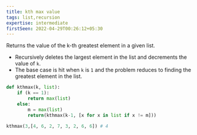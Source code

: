 ```yaml
---
title: kth max value
tags: list,recursion
expertise: intermediate
firstSeen: 2022-04-29T00:26:12+05:30
---
```


Returns the value of the k-th greatest element in a given list.

- Recursively deletes the largest element in the list and decrements the value of `k`.
- The base case is hit when `k` is `1` and the problem reduces to finding the greatest element in the list.

```py
def kthmax(k, list):
    if (k == 1):
        return max(list)
    else:
        m = max(list)
        return(kthmax(k-1, [x for x in list if x != m]))
```

```py
kthmax(3,[4, 6, 2, 7, 3, 2, 6, 6]) # 4
```
